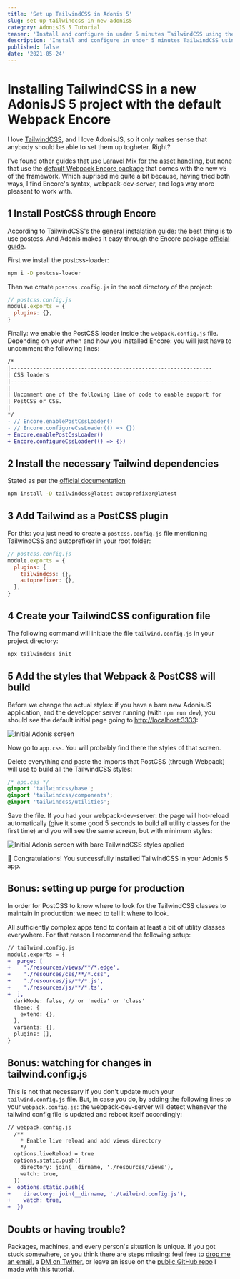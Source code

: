 ```yaml
---
title: 'Set up TailwindCSS in Adonis 5'
slug: set-up-tailwindcss-in-new-adonis5
category: AdonisJS 5 Tutorial
teaser: 'Install and configure in under 5 minutes TailwindCSS using the default asset manager that comes with Adonis v5: Webpack Encore.'
description: 'Install and configure in under 5 minutes TailwindCSS using the default asset manager that comes with Adonis v5: Webpack Encore.'
published: false
date: '2021-05-24'
---
```


# Installing TailwindCSS in a new AdonisJS 5 project with the default Webpack Encore

I love [TailwindCSS](https://tailwindcss.com/), and I love AdonisJS, so it only makes sense that anybody should be able to set them up togheter. Right?

I've found other guides that use [Laravel Mix for the asset handling](https://github.com/wahyubucil/adonis-mix-asset#readme), but none that use the [default Webpack Encore package](https://docs.adonisjs.com/guides/assets-manager) that comes with the new v5 of the framework. Which suprised me quite a bit because, having tried both ways, I find Encore's syntax, webpack-dev-server, and logs way more pleasant to work with.

## 1 Install PostCSS through Encore

According to TailwindCSS's the [general instalation guide](https://tailwindcss.com/docs/installation): the best thing is to use postcss. And Adonis makes it easy through the Encore package [official guide](https://docs.adonisjs.com/guides/assets-manager#setup-postcss).

First we install the postcss-loader:

```bash
npm i -D postcss-loader
```

Then we create `postcss.config.js` in the root directory of the project:

```javascript
// postcss.config.js
module.exports = {
  plugins: {},
}
```

Finally: we enable the PostCSS loader inside the `webpack.config.js` file. Depending on your when and how you installed Encore: you will just have to uncomment the following lines:

```diff
/*
|---------------------------------------------------------------
| CSS loaders
|---------------------------------------------------------------
|
| Uncomment one of the following line of code to enable support for
| PostCSS or CSS.
|
*/
- // Encore.enablePostCssLoader()
- // Encore.configureCssLoader(() => {})
+ Encore.enablePostCssLoader()
+ Encore.configureCssLoader(() => {})
```

## 2 Install the necessary Tailwind dependencies

Stated as per the [official documentation](https://tailwindcss.com/docs/installation#install-tailwind-via-npm)

```bash
npm install -D tailwindcss@latest autoprefixer@latest
```

## 3 Add Tailwind as a PostCSS plugin

For this: you just need to create a `postcss.config.js` file mentioning TailwindCSS and autoprefixer in your root folder:

```javascript
// postcss.config.js
module.exports = {
  plugins: {
    tailwindcss: {},
    autoprefixer: {},
  },
}
```

## 4 Create your TailwindCSS configuration file

The following command will initiate the file `tailwind.config.js` in your project directory:

```bash
npx tailwindcss init
```

## 5 Add the styles that Webpack & PostCSS will build

Before we change the actual styles: if you have a bare new AdonisJS application, and the developper server running (with `npm run dev`), you should see the default initial page going to [http://localhost:3333](http://localhost:3333):

![Initial Adonis screen]({{ASSETS_BASE_URL}}/images/blog/tailwindcss/initial-screen-adonis-5-app.png)

Now go to `app.css`. You will probably find there the styles of that screen.

Delete everything and paste the imports that PostCSS (through Webpack) will use to build all the TailwindCSS styles:

```css
/* app.css */
@import 'tailwindcss/base';
@import 'tailwindcss/components';
@import 'tailwindcss/utilities';
```

Save the file. If you had your webpack-dev-server: the page will hot-reload automatically (give it some good 5 seconds to build all utility classes for the first time) and you will see the same screen, but with minimum styles:

![Initial Adonis screen with bare TailwindCSS styles applied]({{ASSETS_BASE_URL}}/images/blog/tailwindcss/screenshot-tailwindcss-initial-screen-adonis-5-app.png)

🎉 Congratulations! You successfully installed TailwindCSS in your Adonis 5 app.

## Bonus: setting up purge for production

In order for PostCSS to know where to look for the TailwindCSS classes to maintain in production: we need to tell it where to look.

All sufficiently complex apps tend to contain at least a bit of utility classes everywhere. For that reason I recommend the following setup:

```diff
// tailwind.config.js
module.exports = {
+  purge: [
+    './resources/views/**/*.edge',
+    './resources/css/**/*.css',
+    './resources/js/**/*.js',
+    './resources/js/**/*.ts',
+  ],
  darkMode: false, // or 'media' or 'class'
  theme: {
    extend: {},
  },
  variants: {},
  plugins: [],
}
```

## Bonus: watching for changes in tailwind.config.js

This is not that necessary if you don't update much your `tailwind.config.js` file. But, in case you do, by adding the following lines to your `webpack.config.js`: the webpack-dev-server will detect whenever the tailwind config file is updated and reboot itself accordingly:

```diff
// webpack.config.js
  /**
    * Enable live reload and add views directory
    */
  options.liveReload = true
  options.static.push({
    directory: join(__dirname, './resources/views'),
    watch: true,
  })
+  options.static.push({
+    directory: join(__dirname, './tailwind.config.js'),
+    watch: true,
+  })

```

## Doubts or having trouble?

Packages, machines, and every person's situation is unique. If you got stuck somewhere, or you think there are steps missing: feel free to [drop me an email](mailto:ivanprats@hey.com), a [DM on Twitter](https://twitter.com/ivanprats94), or leave an issue on the [public GitHub repo](https://github.com/ivan-prats/add-tailwindcss-to-adonis5-with-webpack-encore) I made with this tutorial.
